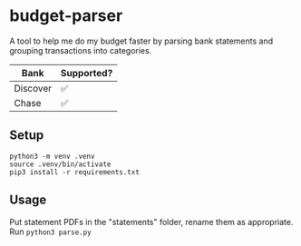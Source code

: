 # budget-parser
A tool to help me do my budget faster by parsing bank statements and grouping transactions into categories.

| Bank                | Supported?          |
| --------------------| --------------------|
| Discover            | ✅                  |
| Chase               | ✅                  |

## Setup
`python3 -m venv .venv`    
`source .venv/bin/activate`  
`pip3 install -r requirements.txt`

## Usage
Put statement PDFs in the "statements" folder, rename them as appropriate.  
Run `python3 parse.py`